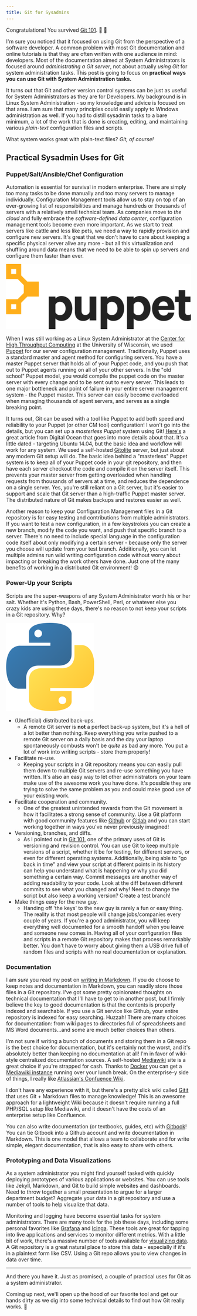 ```yaml
---
title: Git for Sysadmins
---
```


Congratulations! You survived [Git 101](/2018/04/09/git-101.html). :tada: :tada:

I'm sure you noticed that it focused on using Git from the perspective of a
software developer. A common problem with most Git documentation and online tutorials
is that they are often written with one audience in mind: developers. Most of the
documentation aimed at System Administrators is focused around *administrating
a Git server*, not about actually *using Git* for system administration tasks. This
post is going to focus on **practical ways you can use Git with System
Administration tasks.**

It turns out that Git and other version control systems can be just as useful
for System Administrators as they are for Developers. My background is in Linux
System Administration - so my knowledge and advice is focused on that area. I am
sure that many principles could easily apply to Windows administration as well.
If you had to distill sysadmin tasks to a bare minimum, a lot of the work that
is done is creating, editing, and maintaining various *plain-text* configuration
files and scripts.

What system works great with plain-text files? *Git, of course!*

## Practical Sysadmin Uses for Git

### Puppet/Salt/Ansible/Chef Configuration
Automation is essential for survival in modern enterprise. There are simply too
many tasks to be done manually and too many servers to manage individually.
Configuration Management tools allow us to stay on top of an ever-growing list
of responsibilities and manage hundreds or thousands of servers with a
relatively small technical team. As companies move to *the cloud* and fully
embrace the *software-defined data center*, configuration management tools
become even more important. As we start to treat servers like cattle and less
like pets, we need a way to rapidly provision and configure new servers. It's
great that we don't have to care about keeping a specific physical server alive
any more - but all this virtualization and shuffling around data means that we
need to be able to spin up servers and configure them faster than ever.

![](/assets/images/puppet_logo.png)

When I was still working as a Linux System Administrator at the
[Center for High Throughput Computing](http://chtc.cs.wisc.edu/) at the
University of Wisconsin, we used [Puppet](https://puppet.com/) for our server
configuration management. Traditionally, Puppet uses a standard master and agent
method for configuring servers. You have a master Puppet server that holds all
of your Puppet code, and you push that out to Puppet agents running on
all of your other servers. In the "old school" Puppet model, you would compile
the puppet code on the master server with every change and to be sent out to
every server. This leads to one major bottleneck and point of failure in your
entire server management system - the Puppet master. This server can easily become
overloaded when managing thousands of agent servers, and serves as a single
breaking point.

It turns out, Git can be used with a tool like Puppet to add both speed and
reliability to your Puppet (or other CM tool) configuration! I won't go into the
details, but you can set up a *masterless Puppet* system using Git!
[Here's](https://www.digitalocean.com/community/tutorials/how-to-set-up-a-masterless-puppet-environment-on-ubuntu-14-04)
a great article from Digital Ocean that goes into more details about that. It's
a little dated - targeting Ubuntu 14.04, but the basic idea and workflow will
work for any system. We used a self-hosted [Gitolite](http://gitolite.com/gitolite/)
server, but just about any modern Git setup will do. The basic idea behind a
"masterless" Puppet system is to keep all of your Puppet code in your git
repository, and then have each server checkout the code and compile it on the
server itself. This prevents your master server from getting overloaded when
handling requests from thousands of servers at a time, and reduces the dependence
on a single server. Yes, you're still reliant on a Git server, but it's easier
to support and scale that Git server than a high-traffic Puppet master server.
The distributed nature of Git makes backups and restores easier as well.

Another reason to keep your Configuration Management files in a Git repository
is for easy testing and contributions from multiple administrators. If you want
to test a new configuration, in a few keystrokes you can create a new branch,
modify the code you want, and push that specific branch to a server. There's no
need to include special language in the configuration code itself about only
modifying a certain server - because only the server you choose will update from
your test branch. Additionally, you can let multiple admins run wild writing
configuration code without worry about impacting or breaking the work others
have done. Just one of the many benefits of working in a distributed Git
environment! :smile:

### Power-Up your Scripts

Scripts are the super-weapons of any System Administrator worth his or her salt.
Whether it's Python, Bash, PowerShell, Perl, or whatever else you crazy kids are
using these days, there's no reason to not keep your scripts in a Git repository.
Why?

![](/assets/images/python_logo.png)

* (Unofficial) distributed back-ups.
  * A remote Git server is **not** a perfect back-up system, but it's a hell of
  a lot better than nothing. Keep everything you write pushed to a remote Git
  server on a daily basis and the day your laptop spontaneously combusts won't be
  *quite* as bad any more. You put a lot of work into writing scripts - store
  them properly!
* Facilitate re-use.
  * Keeping your scripts in a Git repository means you can easily pull them down
  to multiple Git servers and re-use something you have written. It's also an
  easy way to let other administrators on your team make use of the awesome work
  you have done. It's possible they are trying to solve the same problem as you
  and could make good use of your existing work.
* Facilitate cooperation and community.
  * One of the greatest unintended rewards from the Git movement is how
  it facilitates a strong sense of community. Use a Git platform with good
  community features like [Github](https://enterprise.github.com/home) or
  [Gitlab](https://about.gitlab.com/) and you can start working together in ways
  you've never previously imagined!
* Versioning, branches, and diffs.
  * As I pointed out in [Git 101](/2018/04/09/git-101.html), one of the primary
  uses of Git is versioning and revision control. You can use Git to keep
  multiple versions of a script, whether it be for testing, for different
  servers, or even for different operating systems. Additionally,
  being able to "go back in time" and view your script at different points in
  its history can help you understand what is happening or why you did something
  a certain way. Commit messages are another way of adding readability to your code.
  Look at the diff between different commits to see what you changed and why!
  Need to change the script but also keep a working version? Create a test
  branch!
* Make things easy for the new guy.
  * Handing off 'the keys' to the new guy is rarely a fun or easy thing. The
  reality is that most people will change jobs/companies every couple of years.
  If you're a good administrator, you will keep everything well documented for a
  smooth handoff when you leave and someone new comes in. Having all of your
  configuration files and scripts in a remote Git repository makes that process
  remarkably better. You don't have to worry about giving them a USB drive full
  of random files and scripts with no real documentation or explanation.

### Documentation

I am *sure* you read my post on [writing in Markdown](/2018/04/03/why-markdown.html).
If you do choose to keep notes and documentation in Markdown, you can readily
store those files in a Git repository. I've got some pretty opinionated thoughts
on technical documentation that I'll have to get to in another post, but I firmly
believe the key to good documentation is that the contents is properly indexed
and searchable. If you use a Git service like Github, your entire repository is
indexed for easy searching. Huzzah! There are many choices for documentation:
from wiki pages to directories full of spreadsheets and MS Word documents...and
some are much better choices than others.

I'm not sure if writing a bunch of documents and storing them in a Git repo is
the best choice for documentation, but it's certainly not the worst, and it's
absolutely better than keeping no documentation at all! I'm in favor of wiki-style
centralized documentation sources. A self-hosted [Mediawiki](https://www.mediawiki.org/wiki/MediaWiki)
site is a great choice if you're strapped for cash. Thanks to [Docker](https://www.docker.com/)
you can get a [Mediawiki instance](https://hub.docker.com/r/_/mediawiki/) running
over your lunch break. On the enterprise-y side of things, I really like
[Atlassian's Confuence Wiki](https://www.atlassian.com/software/confluence/why-wiki-collaboration-software).

I don't have any experience with it, but there's a pretty slick wiki called
[Gitit](https://github.com/jgm/gitit) that uses Git + Markdown files to manage
knowledge! This is an awesome approach for a lightweight Wiki because it doesn't
require running a full PHP/SQL setup like Mediawiki, and it doesn't have the
costs of an enterprise setup like Confluence.

You can also write documentation (or textbooks, guides, etc) with
[Gitbook](https://www.gitbook.com/)! You can tie Gitbook into a Github account
and write documentation in Markdown. This is one model that allows a team to
collaborate and for write simple, elegant documentation, that is also easy to
share with others.

### Prototyping and Data Visualizations

As a system administrator you might find yourself tasked with quickly deploying
prototypes of various applications or websites. You can use tools like Jekyll,
Markdown, and Git to build simple websites and dashboards. Need to throw
together a small presentation to argue for a larger department budget? Aggregate
your data in a git repository and use a number of tools to help visualize that
data.

Monitoring and logging have become essential tasks for system administrators.
There are many tools for the job these days, including some personal favorites
like [Grafana](https://grafana.com/) and [Icinga](https://www.icinga.com/). These
tools are great for tapping into live applications and services to monitor different
metrics. With a little bit of work, there's a massive number of tools available for
[visualizing data](https://github.com/topics/data-visualization). A Git
repository is a great natural place to store this data - especially if it's in
a plaintext form like CSV. Using a Git repo allows you to view changes in data
over time.

----

And there you have it. Just as promised, a couple of practical uses for Git as a system
administrator.

Coming up next, we'll open up the hood of our favorite tool and get our hands
dirty as we dig into some technical details to find out how Git really works. :wrench:
